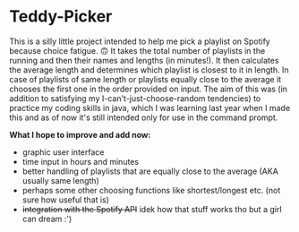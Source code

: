 # Teddy-Picker
This is a silly little project intended to help me pick a playlist on Spotify because choice fatigue. 🙃 It takes the total number of playlists in the running and then their names and lengths (in minutes!). It then calculates the average length and determines which playlist is closest to it in length. In case of playlists of same length or playlists equally close to the average it chooses the first one in the order provided on input. The aim of this was (in addition to satisfying my I-can't-just-choose-random tendencies) to practice my coding skills in java, which I was learning last year when I made this and as of now it's still intended only for use in the command prompt.

**What I hope to improve and add now:**
- graphic user interface
- time input in hours and minutes
- better handling of playlists that are equally close to the average (AKA usually same length)
- perhaps some other choosing functions like shortest/longest etc. (not sure how useful that is)
- ~~integration with the Spotify API~~ idek how that stuff works tho but a girl can dream :')
